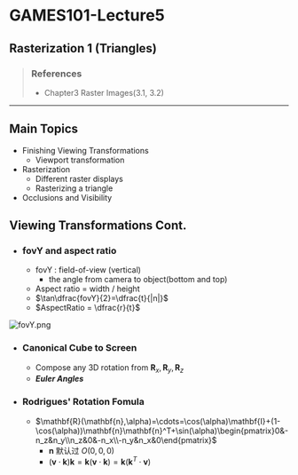 # GAMES101-Lecture5
## Rasterization 1 (Triangles)
>### References
>* Chapter3 Raster Images(3.1, 3.2)
***

## Main Topics
* Finishing Viewing Transformations
  * Viewport transformation
* Rasterization
  * Different raster displays
  * Rasterizing a triangle
* Occlusions and Visibility

## Viewing Transformations Cont.

* ### fovY and aspect ratio
  * fovY : field-of-view (vertical)
    * the angle from camera to object(bottom and top)
  * Aspect ratio = width / height
  * $\tan\dfrac{fovY}{2}=\dfrac{t}{|n|}$
  * $AspectRatio = \dfrac{r}{t}$

![fovY.png](https://i.loli.net/2021/11/21/T5yBx8bnsVdMPHh.png)

* ### Canonical Cube to Screen
  * Compose any 3D rotation from $\mathbf{R}_x,\mathbf{R}_y,\mathbf{R}_z$
  * ***Euler Angles***

* ### Rodrigues' Rotation Fomula
  * $\mathbf{R}(\mathbf{n},\alpha)=\cdots=\cos(\alpha)\mathbf{I}+(1-\cos(\alpha))\mathbf{n}\mathbf{n}^T+\sin(\alpha)\begin{pmatrix}0&-n_z&n_y\\n_z&0&-n_x\\-n_y&n_x&0\end{pmatrix}$
    * $\mathbf{n}$ 默认过 $O(0,0,0)$
    * $(\mathbf{v}\cdot\mathbf{k})\mathbf{k}=\mathbf{k}(\mathbf{v}\cdot\mathbf{k})=\mathbf{k}(\mathbf{k}^T\cdot\mathbf{v})$
